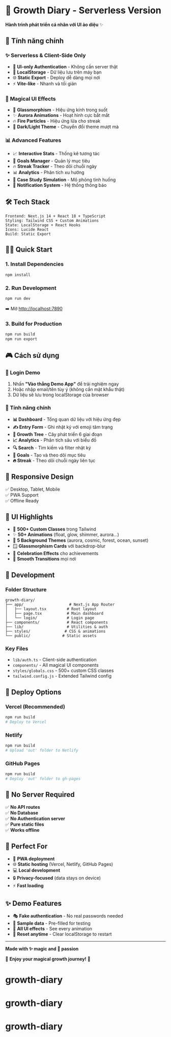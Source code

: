# 🌟 Growth Diary - Serverless Version

**Hành trình phát triển cá nhân với UI ảo diệu** ✨

## 🚀 Tính năng chính

### ✨ **Serverless & Client-Side Only**
- 🔐 **UI-only Authentication** - Không cần server thật
- 💾 **LocalStorage** - Dữ liệu lưu trên máy bạn  
- 🌐 **Static Export** - Deploy dễ dàng mọi nơi
- ⚡ **Vite-like** - Nhanh và tối giản

### 🎨 **Magical UI Effects**
- 🌈 **Glassmorphism** - Hiệu ứng kính trong suốt
- ✨ **Aurora Animations** - Hoạt hình cực bắt mắt
- 🔥 **Fire Particles** - Hiệu ứng lửa cho streak
- 🌙 **Dark/Light Theme** - Chuyển đổi theme mượt mà

### 📊 **Advanced Features**
- 📈 **Interactive Stats** - Thống kê tương tác
- 🎯 **Goals Manager** - Quản lý mục tiêu
- 🔥 **Streak Tracker** - Theo dõi chuỗi ngày
- 📊 **Analytics** - Phân tích xu hướng
- 🎪 **Case Study Simulation** - Mô phỏng tình huống
- 🔔 **Notification System** - Hệ thống thông báo

## 🛠️ Tech Stack

```
Frontend: Next.js 14 + React 18 + TypeScript
Styling: Tailwind CSS + Custom Animations  
State: LocalStorage + React Hooks
Icons: Lucide React
Build: Static Export
```

## 🏃‍♂️ Quick Start

### 1. **Install Dependencies**
```bash
npm install
```

### 2. **Run Development**
```bash
npm run dev
```
➡️ Mở [http://localhost:7890](http://localhost:7890)

### 3. **Build for Production**
```bash
npm run build
npm run export
```

## 🎮 Cách sử dụng

### 🔐 **Login Demo**
1. Nhấn **"Vào thẳng Demo App"** để trải nghiệm ngay
2. Hoặc nhập email/tên tùy ý (không cần mật khẩu thật)
3. Dữ liệu sẽ lưu trong localStorage của browser

### 📝 **Tính năng chính**
- **📊 Dashboard** - Tổng quan dữ liệu với hiệu ứng đẹp
- **✍️ Entry Form** - Ghi nhật ký với emoji tâm trạng
- **🌳 Growth Tree** - Cây phát triển 6 giai đoạn
- **📈 Analytics** - Phân tích sâu với biểu đồ
- **🔍 Search** - Tìm kiếm và filter nhật ký  
- **🎯 Goals** - Tạo và theo dõi mục tiêu
- **🔥 Streak** - Theo dõi chuỗi ngày liên tục

## 📱 **Responsive Design**
✅ Desktop, Tablet, Mobile  
✅ PWA Support  
✅ Offline Ready  

## 🌟 **UI Highlights**

- 🎨 **500+ Custom Classes** trong Tailwind
- ✨ **50+ Animations** (float, glow, shimmer, aurora...)
- 🌈 **5 Background Themes** (aurora, cosmic, forest, ocean, sunset)
- 🪟 **Glassmorphism Cards** với backdrop-blur
- 🎪 **Celebration Effects** cho achievements
- 🌊 **Smooth Transitions** mọi nơi

## 🔧 **Development**

### **Folder Structure**
```
growth-diary/
├── app/                    # Next.js App Router
│   ├── layout.tsx         # Root layout
│   ├── page.tsx           # Main dashboard  
│   └── login/             # Login page
├── components/            # React components
├── lib/                   # Utilities & auth
├── styles/               # CSS & animations
└── public/              # Static assets
```

### **Key Files**
- `lib/auth.ts` - Client-side authentication
- `components/` - All magical UI components
- `styles/globals.css` - 500+ custom CSS classes
- `tailwind.config.js` - Extended Tailwind config

## 🚀 **Deploy Options**

### **Vercel (Recommended)**
```bash
npm run build
# Deploy to Vercel
```

### **Netlify**
```bash
npm run build
# Upload 'out' folder to Netlify
```

### **GitHub Pages**
```bash
npm run build
# Deploy 'out' folder to gh-pages
```

## 📄 **No Server Required**

✅ **No API routes**  
✅ **No Database**  
✅ **No Authentication server**  
✅ **Pure static files**  
✅ **Works offline**

## 🎯 **Perfect For**

- 📱 **PWA deployment**
- 🌐 **Static hosting** (Vercel, Netlify, GitHub Pages)
- 💻 **Local development**
- 🔒 **Privacy-focused** (data stays on device)
- ⚡ **Fast loading**

## ✨ **Demo Features**

- 🎭 **Fake authentication** - No real passwords needed
- 📝 **Sample data** - Pre-filled for testing  
- 🎨 **All UI effects** - See every animation
- 🔄 **Reset anytime** - Clear localStorage to restart

---

**Made with ✨ magic and 💜 passion**

🌟 **Enjoy your magical growth journey!** 🌟
# growth-diary
# growth-diary
# growth-diary

